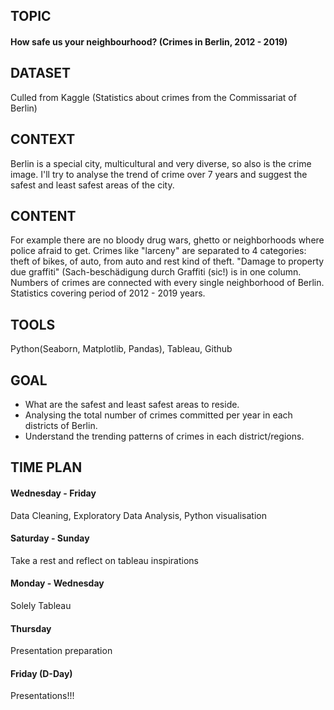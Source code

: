 ## TOPIC ##
#### How safe us your neighbourhood? (Crimes in Berlin, 2012 - 2019)

## DATASET 
Culled from Kaggle (Statistics about crimes from the Commissariat of Berlin)

## CONTEXT ##
Berlin is a special city, multicultural and very diverse, so also is the crime image. I'll try to analyse the trend of crime over 7 years and suggest the safest and least safest areas of the city.

## CONTENT ##
For example there are no bloody drug wars, ghetto or neighborhoods where police afraid to get. Crimes like "larceny" are separated to 4 categories: theft of bikes, of auto, from auto and rest kind of theft. 
"Damage to property due graffiti" (Sach-beschädigung durch Graffiti (sic!) is in one column. 
Numbers of crimes are connected with every single neighborhood of Berlin. Statistics covering period of 2012 - 2019 years.

## TOOLS ##
Python(Seaborn, Matplotlib, Pandas), Tableau, Github

## GOAL ##
- What are the safest and least safest areas to reside.
- Analysing the total number of crimes committed per year in each districts of Berlin.
- Understand the trending patterns of crimes in each district/regions.

## TIME PLAN ##
#### Wednesday - Friday ####

Data Cleaning, Exploratory Data Analysis, Python visualisation

#### Saturday - Sunday ####

Take a rest and reflect on tableau inspirations

#### Monday - Wednesday ####

Solely Tableau

#### Thursday ####

Presentation preparation

#### Friday (D-Day) ####

Presentations!!!

